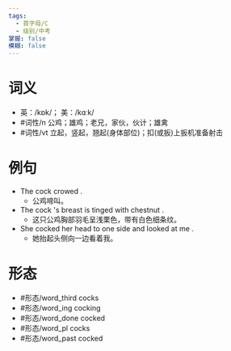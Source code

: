 ```yaml
---
tags:
  - 首字母/C
  - 级别/中考
掌握: false
模糊: false
---
```

# 词义
- 英：/kɒk/； 美：/kɑːk/
- #词性/n  公鸡；雄鸡；老兄，家伙，伙计；雄禽
- #词性/vt  立起，竖起，翘起(身体部位)；扣(或扳)上扳机准备射击
# 例句
- The cock crowed .
	- 公鸡啼叫。
- The cock 's breast is tinged with chestnut .
	- 这只公鸡胸部羽毛呈浅栗色，带有白色细条纹。
- She cocked her head to one side and looked at me .
	- 她抬起头侧向一边看着我。
# 形态
- #形态/word_third cocks
- #形态/word_ing cocking
- #形态/word_done cocked
- #形态/word_pl cocks
- #形态/word_past cocked
